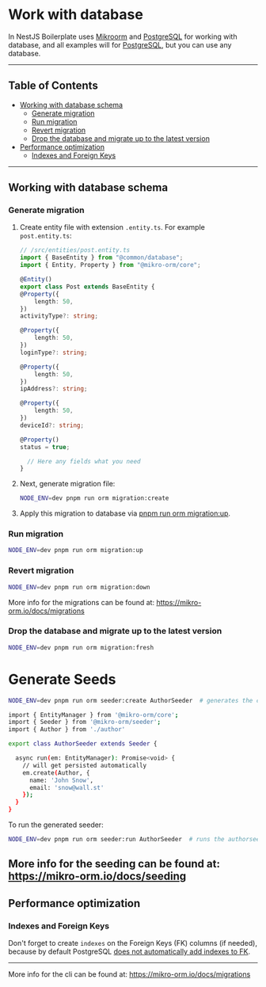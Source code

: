 # Work with database

In NestJS Boilerplate uses [Mikroorm](https://www.npmjs.com/package/mikrorm)
and [PostgreSQL](https://www.postgresql.org/) for working with database, and all examples will
for [PostgreSQL](https://www.postgresql.org/), but you can use any database.

---

## Table of Contents

- [Working with database schema](#working-with-database-schema)
    - [Generate migration](#generate-migration)
    - [Run migration](#run-migration)
    - [Revert migration](#revert-migration)
    - [Drop the database and migrate up to the latest version](#drop-the-database-and-migrate-up-to-the-latest-version)
- [Performance optimization](#performance-optimization)
    - [Indexes and Foreign Keys](#indexes-and-foreign-keys)

---

## Working with database schema

### Generate migration

1. Create entity file with extension `.entity.ts`. For example `post.entity.ts`:

    ```ts
    // /src/entities/post.entity.ts
    import { BaseEntity } from "@common/database";
    import { Entity, Property } from "@mikro-orm/core";

    @Entity()
    export class Post extends BaseEntity {
    @Property({
        length: 50,
    })
    activityType?: string;

    @Property({
        length: 50,
    })
    loginType?: string;

    @Property({
        length: 50,
    })
    ipAddress?: string;

    @Property({
        length: 50,
    })
    deviceId?: string;

    @Property()
    status = true;

      // Here any fields what you need
    }
    ```

2. Next, generate migration file:

    ```bash
    NODE_ENV=dev pnpm run orm migration:create
    ```

3. Apply this migration to database via [pnpm run orm migration:up](#run-migration).

### Run migration

```bash
NODE_ENV=dev pnpm run orm migration:up
```

### Revert migration

```bash
NODE_ENV=dev pnpm run orm migration:down
```

More info for the migrations can be found at: https://mikro-orm.io/docs/migrations

### Drop the database and migrate up to the latest version

```bash
NODE_ENV=dev pnpm run orm migration:fresh
```

# Generate Seeds

```bash
NODE_ENV=dev pnpm run orm seeder:create AuthorSeeder  # generates the class AuthorSeeder under src/common/database/seeders
```

```bash
import { EntityManager } from '@mikro-orm/core';
import { Seeder } from '@mikro-orm/seeder';
import { Author } from './author'

export class AuthorSeeder extends Seeder {

  async run(em: EntityManager): Promise<void> {
    // will get persisted automatically
    em.create(Author, {
      name: 'John Snow',
      email: 'snow@wall.st'
    });
  }
}
```

To run the generated seeder:

```bash
NODE_ENV=dev pnpm run orm seeder:run AuthorSeeder  # runs the authorseeder
```

More info for the seeding can be found at: https://mikro-orm.io/docs/seeding
---

## Performance optimization

### Indexes and Foreign Keys

Don't forget to create `indexes` on the Foreign Keys (FK) columns (if needed), because by default
PostgreSQL [does not automatically add indexes to FK](https://stackoverflow.com/a/970605/18140714).

---


More info for the cli can be found at: https://mikro-orm.io/docs/migrations